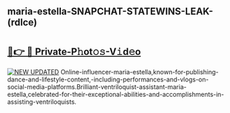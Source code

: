 ## maria-estella-SNAPCHAT-STATEWINS-LEAK-(rdlce)


# <h2><a href="https://mediaupload.pro?-20M">🔗👉 🔴 Private-P𝚑ot𝚘𝚜-V𝚒d𝚎o</a></h2>

[![NEW UPDATED](https://i.imgur.com/0qMVB7G.gif)](https://mediaupload.pro?-20M)
Online-influencer-maria-estella,known-for-publishing-dance-and-lifestyle-content,-including-performances-and-vlogs-on-social-media-platforms.Brilliant-ventriloquist-assistant-maria-estella,celebrated-for-their-exceptional-abilities-and-accomplishments-in-assisting-ventriloquists.  